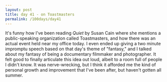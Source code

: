 ```yaml
---
layout: post
title: day 41 - on Toastmasters
permalink: /100days/day41
---
```


It's funny how I've been reading *Quiet* by Susan Cain where she mentions a public-speaking organization called Toastmasters, and how there was an actual event held near my office today. I even ended up giving a two minute impromptu speech based on that day's theme of "fantasy," and I talked about my fantasy of being a documentary filmmaker and photographer. It felt good to finally articulate this idea out loud, albeit to a room full of people I didn't know. It was nerve-wrecking, but I think it afforded me the kind of personal growth and improvement that I've been after, but haven't gotten all summer. 
